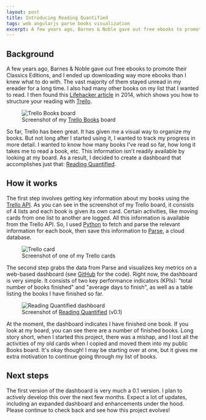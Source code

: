 ```yaml
---
layout: post
title: Introducing Reading Quantified
tags: web angularjs parse books visualization
excerpt: A few years ago, Barnes & Noble gave out free ebooks to promote their Classics Editions, and I ended up downloading way more ebooks than I knew what to do with. The vast majority of them stayed unread in my ereader for a long time. I also had many other books on my list that I wanted to read. I then found this Lifehacker article in 2014, which shows you how to structure your reading with Trello....
---
```


## Background

A few years ago, Barnes & Noble gave out free ebooks to promote their Classics Editions, and I ended up downloading way more ebooks than I knew what to do with. The vast majority of them stayed unread in my ereader for a long time. I also had many other books on my list that I wanted to read. I then found this [Lifehacker article](http://lifehacker.com/my-secret-to-reading-a-lot-of-books-514189426) in 2014, which shows you how to structure your reading with [Trello](https://trello.com/b/mgqBN7ZV).

<figure class="figure">
  <img class="figure-img img-fluid border rounded" src="/assets/img/reading-quantified/trello-books-board.png" alt="Trello Books board">
  <figcaption class="figure-caption text-center">Screenshot of my <a class="text-dark" href="https://trello.com/b/mgqBN7ZV">Trello Books</a> board</figcaption>
</figure>

So far, Trello has been great. It has given me a visual way to organize my books. But not long after I started using it, I wanted to track my progress in more detail. I wanted to know how many books I've read so far, how long it takes me to read a book, etc. This information isn't readily available by looking at my board. As a result, I decided to create a dashboard that accomplishes just that: [Reading Quantified](http://www.esthermakes.tech/reading-quantified).

## How it works

The first step involves getting key information about my books using the [Trello API](https://developers.trello.com/). As you can see in the screenshot of my Trello board, it consists of 4 lists and each book is given its own card. Certain activities, like moving cards from one list to another are logged. All this information is available from the Trello API. So, I used [Python](https://github.com/drejkim/reading-quantified-py) to fetch and parse the relevant information for each book, then save this information to [Parse](http://www.parse.com), a cloud database.

<figure class="figure">
  <img class="figure-img img-fluid border rounded" src="/assets/img/reading-quantified/trello-card.png" alt="Trello card">
  <figcaption class="figure-caption text-center">Screenshot of one of my Trello cards</figcaption>
</figure>

The second step grabs the data from Parse and visualizes key metrics on a web-based dashboard (see [GitHub](https://github.com/drejkim/reading-quantified) for the code). Right now, the dashboard is very simple. It consists of two key performance indicators (KPIs): "total number of books finished" and "average days to finish", as well as a table listing the books I have finished so far.

<figure class="figure">
  <img class="figure-img img-fluid border rounded" src="/assets/img/reading-quantified/dashboard.png" alt="Reading Quantified dashboard">
  <figcaption class="figure-caption text-center">Screenshot of <a class="text-dark" href="http://www.esthermakes.tech/reading-quantified">Reading Quantified</a> (v0.1)</figcaption>
</figure>

At the moment, the dashboard indicates I have finished one book. If you look at my board, you can see there are a number of finished books. Long story short, when I started this project, there was a mishap, and I lost all the activities of my old cards when I copied and moved them into my public Books board. It's okay though! I may be starting over at one, but it gives me extra motivation to continue going through my list of books.

## Next steps

The first version of the dashboard is very much a 0.1 version. I plan to actively develop this over the next few months. Expect a lot of updates, including an expanded dashboard and enhancements under the hood. Please continue to check back and see how this project evolves!
